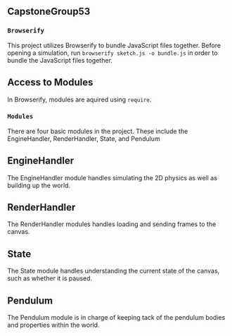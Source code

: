 ## CapstoneGroup53

### `Browserify`

This project utilizes Browserify to bundle JavaScript files together.
Before opening a simulation, run ```browserify sketch.js -o bundle.js``` in order to bundle the JavaScript files together.

## Access to Modules

In Browserify, modules are aquired using `require`.

### `Modules`

There are four basic modules in the project. These include the EngineHandler, RenderHandler, State, and Pendulum

## EngineHandler

The EngineHandler module handles simulating the 2D physics as well as building up the world.

## RenderHandler

The RenderHandler modules handles loading and sending frames to the canvas.

## State

The State module handles understanding the current state of the canvas, such as whether it is paused.

## Pendulum

The Pendulum module is in charge of keeping tack of the pendulum bodies and properties within the world.
